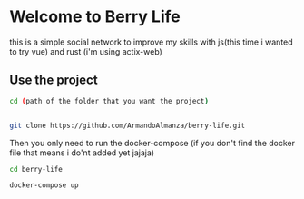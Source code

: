 # Welcome to Berry Life

this is a simple social network to improve my skills with js(this time i wanted to try vue) and rust (i'm using actix-web)

## Use the project

```sh
cd (path of the folder that you want the project)


git clone https://github.com/ArmandoAlmanza/berry-life.git
```

Then you only need to run the docker-compose (if you don't find the docker file that means i do'nt added yet jajaja)

```sh
cd berry-life

docker-compose up
```
